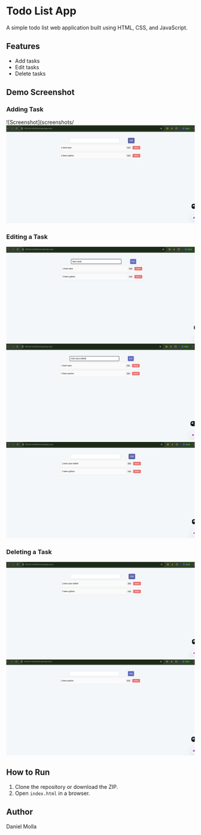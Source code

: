 # Todo List App

A simple todo list web application built using HTML, CSS, and JavaScript.

## Features

- Add tasks
- Edit tasks
- Delete tasks

## Demo Screenshot

### Adding Task

![Screenshot](screenshots/
![Screenshot](screenshots/add2.png)
<!-- ![Screenshot](screenshots/add-3.png) -->

### Editing a Task

![Screenshot](screenshots/edit1.png)
![Screenshot](screenshots/edit2.png)
![Screenshot](screenshots/edit3.png)

### Deleting a Task

![Screenshot](screenshots/edit3.png)
![Screenshot](screenshots/delete1.png)

## How to Run

1. Clone the repository or download the ZIP.
2. Open `index.html` in a browser.

## Author

Daniel Molla
